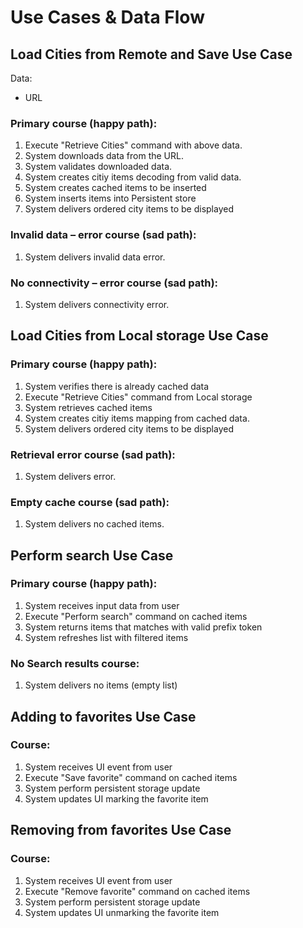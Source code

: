 # Use Cases & Data Flow

## Load Cities from Remote and Save Use Case
Data:
-   URL

### Primary course (happy path):

1. Execute "Retrieve Cities" command with above data.
2. System downloads data from the URL.
3. System validates downloaded data.
4. System creates citiy items decoding from valid data.
5. System creates cached items to be inserted
6. System inserts items into Persistent store
7. System delivers ordered city items to be displayed

### Invalid data – error course (sad path):

1.  System delivers invalid data error.

### No connectivity – error course (sad path):

1.  System delivers connectivity error.

## Load Cities from Local storage Use Case

### Primary course (happy path):

1. System verifies there is already cached data
2. Execute "Retrieve Cities" command from Local storage
3. System retrieves cached items
4. System creates citiy items mapping from cached data.
5. System delivers ordered city items to be displayed

### Retrieval error course (sad path):

1.  System delivers error.

### Empty cache course (sad path):

1.  System delivers no cached items.

## Perform search Use Case
### Primary course (happy path):
1. System receives input data from user
2. Execute "Perform search" command on cached items
3. System returns items that matches with valid prefix token
4. System refreshes list with filtered items

### No Search results course:
1. System delivers no items (empty list)

## Adding to favorites Use Case
### Course:
1. System receives UI event from user
2. Execute "Save favorite" command on cached items
3. System perform persistent storage update
4. System updates UI marking the favorite item

## Removing from favorites Use Case
### Course:
1. System receives UI event from user
2. Execute "Remove favorite" command on cached items
3. System perform persistent storage update
4. System updates UI unmarking the favorite item
